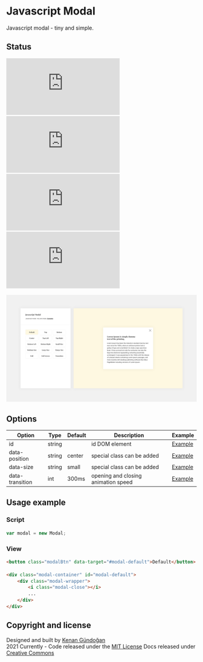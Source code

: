 # Javascript Modal
Javascript modal - tiny and simple.

## Status
[![JS gzip size](https://img.badgesize.io/kenangundogan/javascript-modal/main/dist/script/script.js?compression=gzip&label=JS%20gzip%20size)](https://github.com/kenangundogan/javascript-modal/blob/main/dist/script/script.js)
[![JS Brotli size](https://img.badgesize.io/kenangundogan/javascript-modal/main/dist/script/script.js?compression=brotli&label=JS%20Brotli%20size)](https://github.com/kenangundogan/javascript-modal/blob/main/dist/script/script.js)
[![CSS gzip size](https://img.badgesize.io/kenangundogan/javascript-modal/main/dist/style/style.css?compression=gzip&label=CSS%20gzip%20size)](https://github.com/kenangundogan/javascript-modal/blob/main/dist/style/style.css)
[![CSS Brotli size](https://img.badgesize.io/kenangundogan/javascript-modal/main/dist/style/style.css?compression=brotli&label=CSS%20Brotli%20size)](https://github.com/kenangundogan/javascript-modal/blob/main/dist/style/style.css)

![Javascript Modal](https://raw.githubusercontent.com/kenangundogan/javascript-modal/main/asset/javascript-modal-cover.png)

## Options
Option | Type | Default | Description | Example
------ | ---- | ------- | ----------- | -----------
id | string |  | id DOM element | [Example](https://kenangundogan.github.io/javascript-modal)
data-position | string | center | special class can be added | [Example](https://kenangundogan.github.io/javascript-modal)
data-size | string | small | special class can be added | [Example](https://kenangundogan.github.io/javascript-modal)
data-transition | int | 300ms | opening and closing animation speed | [Example](https://kenangundogan.github.io/javascript-modal)

## Usage example
### Script
```javascript
var modal = new Modal;
```

### View
```html
<button class="modalBtn" data-target="#modal-default">Default</button>

<div class="modal-container" id="modal-default">
    <div class="modal-wrapper">
        <i class="modal-close"></i>
        ...
    </div>
</div>
```

## Copyright and license
Designed and built by [Kenan Gündoğan](https://www.linkedin.com/in/kenangundogan/)
<br>
2021 Currently - Code released under the [MIT License](https://github.com/kenangundogan/javascript-modal/blob/master/LICENSE)
Docs released under [Creative Commons](https://creativecommons.org/licenses/by/3.0/)
